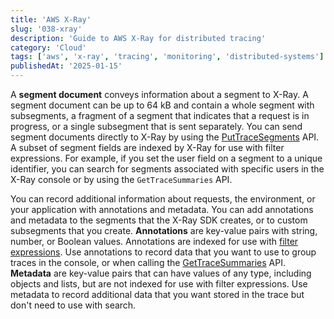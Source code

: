 ```yaml
---
title: 'AWS X-Ray'
slug: '038-xray'
description: 'Guide to AWS X-Ray for distributed tracing'
category: 'Cloud'
tags: ['aws', 'x-ray', 'tracing', 'monitoring', 'distributed-systems']
publishedAt: '2025-01-15'
---
```


A **segment document** conveys information about a segment to X-Ray. A segment document can be up to 64 kB and contain a whole segment with subsegments, a fragment of a segment that indicates that a request is in progress, or a single subsegment that is sent separately. You can send segment documents directly to X-Ray by using the [PutTraceSegments](https://docs.aws.amazon.com/xray/latest/api/API_PutTraceSegments.html) API.
A subset of segment fields are indexed by X-Ray for use with filter expressions. For example, if you set the user field on a segment to a unique identifier, you can search for segments associated with specific users in the X-Ray console or by using the `GetTraceSummaries` API.

You can record additional information about requests, the environment, or your application with annotations and metadata. You can add annotations and metadata to the segments that the X-Ray SDK creates, or to custom subsegments that you create.
**Annotations** are key-value pairs with string, number, or Boolean values. Annotations are indexed for use with [filter expressions](https://docs.aws.amazon.com/xray/latest/devguide/xray-console-filters.html). Use annotations to record data that you want to use to group traces in the console, or when calling the [GetTraceSummaries](https://docs.aws.amazon.com/xray/latest/api/API_GetTraceSummaries.html) API.
**Metadata** are key-value pairs that can have values of any type, including objects and lists, but are not indexed for use with filter expressions. Use metadata to record additional data that you want stored in the trace but don't need to use with search.

